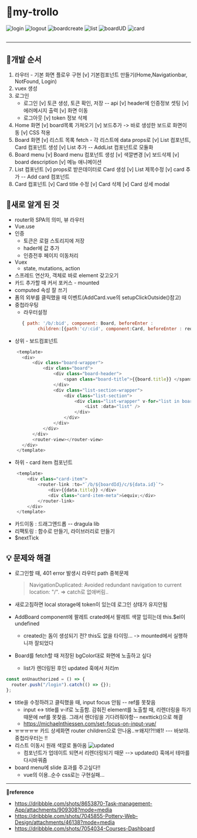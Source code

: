 # &#127752;my-trollo

![login](https://github.com/yooooonk/TIL/blob/master/img/mytrello_login.gif)
![logout](https://github.com/yooooonk/TIL/blob/master/img/mytrello_logout.gif)
![boardcreate](https://github.com/yooooonk/TIL/blob/master/img/mytrello_board%20CU.gif)
![list](https://github.com/yooooonk/TIL/blob/master/img/mytrello_list%20CRUD.gif)
![boardUD](https://github.com/yooooonk/TIL/blob/master/img/mytrello_boad%20UD.gif)
![card](https://github.com/yooooonk/TIL/blob/master/img/mytrello_card%20CRUD.gif)

##

---

## &#128036;개발 순서

1. 라우터 - 기본 화면 플로우 구현
   [v] 기본컴포넌트 만들기(Home,Navigationbar, NotFound, Login)
2. vuex 생성
3. 로그인
   - 로그인
     [v] 토큰 생성, 토큰 확인, 저장 -- api
     [v] header에 인증정보 셋팅
     [v] 에러메시지 출력
     [v] 화면 이동
   - 로그아웃
     [v] token 정보 삭제
4. Home 화면
   [v] board목록 가져오기
   [v] 보드추가 -> 바로 생성한 보드로 화면이동
   [v] CSS 적용
5. Board 화면
   [v] 리스트 목록 fetch - 각 리스트에 data props로
   [v] List 컴포넌트, Card 컴포넌트 생성
   [v] List 추가 -- AddList 컴포넌트로 모듈화
6. Board menu
   [v] Board menu 컴포넌트 생성
   [v] 색깔변경
   [v] 보드삭제
   [v] board description
   [v] 메뉴 애니메이션
7. List 컴포넌트
   [v] props로 받은데이터로 Card 생성
   [v] List 제목수정
   [v] card 추가 -- Add card 컴포넌트
8. Card 컴포넌트
   [v] Card title 수정
   [v] Card 삭제
   [v] Card 상세 modal

## &#128036;새로 알게 된 것

- router와 SPA의 의미, 뷰 라우터
- Vue.use
- 인증
  - 토큰은 로컬 스토리지에 저장
  - hader에 값 추가
  - 인증전후 페이지 이동처리
- Vuex
  - state, mutations, action
- 스프레드 연산자, 객체로 바로 element 갖고오기
- 카드 추가할 때 커서 포커스 - mounted
- computed 속성 잘 쓰기
- 폼의 외부를 클릭했을 때 이벤트(AddCard.vue의 setupClickOutside()참고)
- 중첩라우팅
  - 라우터설정

```javascript
      { path: '/b/:bid', component: Board, beforeEnter : 				requireAuth,
            children:[{path:'c/:cid', component:Card, beforeEnter : requireAuth}]
```

- 상위 - 보드컴포넌트

```javascript
    <template>
      <div>
          <div class="board-wrapper">
              <div class="board">
                  <div class="board-header">
                      <span class="board-title">{{board.title}} </span>
                  </div>
                  <div class="list-section-wrapper">
                      <div class="list-section">
                          <div class="list-wrapper" v-for="list in board.lists" :key="list.pos">
                              <List :data="list" />
                          </div>
                      </div>
                  </div>
              </div>
          </div>
          <router-view></router-view>
      </div>
    </template>
```

- 하위 - card item 컴포넌트

```javascript
    <template>
        <div class="card-item">
            <router-link :to="`/b/${boardId}/c/${data.id}`">
                <div>{{data.title}} </div>
                <div class="card-item-meta">&equiv;</div>
            </router-link>
        </div>
    </template>
```

- 카드이동 : 드래그앤드롭 -- dragula lib
- 리팩토링 : 함수로 만들기, 라이브러리로 만들기
- \$nextTick

## &#128161; 문제와 해결

- 로그인할 때, 401 error 발생시 라우터 path 중복문제

  > NavigationDuplicated: Avoided redundant navigation to current location: "/".
  > => catch로 없애버림..

- 새로고침하면 local storage에 token이 있는데 로그인 상태가 유지안됨
- AddBoard component에 팔레트 crated에서 팔레트 색깔 입히는데 this.\$el이 undefined
  - created는 돔이 생성되기 전? this도 없을 타이밍... -> mounted에서 실행하니까 잘되었다
- Board를 fetch할 때 저장된 bgColor대로 화면에 노출하고 싶다
  - list가 렌더링된 후인 updated 훅에서 처리m

```javascript
const onUnauthorized = () => {
  router.push("/login").catch(() => {});
};
```

- title을 수정하려고 클릭했을 때, input focus 안됨 -- ref를 못찾음
  - input <-> title를 v-if로 노출함. 감춰진 element를 노출할 때, 리렌더링을 하기때문에 ref를 못찾음. 그래서 렌더링을 기다려줘야함-- nexttick()으로 해결
  - https://michaelnthiessen.com/set-focus-on-input-vue/
- ㅠㅠㅠㅠㅠ 카드 상세화면 router children으로 안나옴..ㅠ왜지!?!!왜1! --- 바보야. 중첩라우터는 <router-view>!!
- 리스트 이동시 원래 색깔로 돌아옴
  ![updated](https://github.com/yooooonk/TIL/blob/master/img/trello_nn.gif)
  - 컴포넌트가 업데이트 되면서 리렌더링되기 때문 --> updated() 훅에서 테마를 다시바꿔줌
- board menu에 slide 효과를 주고싶다!!
  - vue의 <transition> 이용..순수 css로는 구현실패...

---

**&#128220;reference**

- https://dribbble.com/shots/8653870-Task-management-App/attachments/909308?mode=media
- https://dribbble.com/shots/7045855-Pottery-Web-Design/attachments/46138?mode=media
- https://dribbble.com/shots/7054034-Courses-Dashboard
